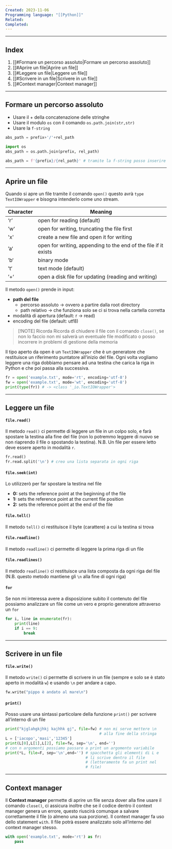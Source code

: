 ```yaml
---
Created: 2023-11-06
Programming language: "[[Python]]"
Related: 
Completed:
---
```

---
## Index

1. [[#Formare un percorso assoluto|Formare un percorso assoluto]]
2. [[#Aprire un file|Aprire un file]]
3. [[#Leggere un file|Leggere un file]]
4. [[#Scrivere in un file|Scrivere in un file]]
5. [[#Context manager|Context manager]]
---
## Formare un percorso assoluto
- Usare il + della concatenazione delle stringhe
- Usare il modulo `os` con il comando `os.path.join(str,str)`
- Usare la `f-string`

```python
abs_path = prefix+'/'+rel_path

import os
abs_path = os.path.join(prefix, rel_path)

abs_path = f'{prefix}/{rel_path}' # tramite la f-string posso inserire automaticamente dentro la stringa stessa delle variabili
```

---
## Aprire un file
Quando si apre un file tramite il comando `open()` questo avrà `type` `TextIOWrapper` e bisogna intenderlo come uno stream.

| Character | Meaning                                                         |
| --------- | --------------------------------------------------------------- |
| ‘r’       | open for reading (default)                                      |
| ’w‘       | open for writing, truncating the file first                     |
| 'x'       | create a new file and open it for writing                       |
| ’a‘       | open for writing, appending to the end of the file if it exists |
| ’b‘       | binary mode                                                     |
| ’t‘       | text mode (default)                                             |
| ’+‘       | open a disk file for updating (reading and writing)             |

Il metodo `open()` prende in input:
- **path del file** 
	- percorso assoluto → ovvero a partire dalla root directory
	- path relativo → che funziona solo se ci si trova nella cartella corretta
- modalità di apertura (default: r → read)
- encoding del file (default: utf8)

>[!NOTE] Ricorda
>Ricorda di chiudere il file con il comando `close()`, se non lo faccio non mi salverà un eventuale file modificato o posso incorrere in problemi di gestione della memoria

Il tipo aperto da open è un `TextIOWrapper` che è un generatore che restituisce un riferimento puntatore all’inizio del file. Ogni volta vogliamo leggere una riga dobbiamo pensare ad una testina che carica la riga in Python e che poi passa alla successiva.

```python
fr = open('example.txt', mode='rt', encoding='utf-8')
fw = open('example.txt', mode='wt', encoding='utf-8')
print(type(fr)) # -> <class '_io.TextIOWrapper'>
```

---
## Leggere un file
#### `file.read()`
Il metodo `read()` ci permette di leggere un file in un colpo solo, e farà spostare la testina alla fine del file (non lo potremmo leggere di nuovo se non riaprendo il file o spostando la testina). N.B. Un file per essere letto deve essere aperto in modalità `r`.
```python
fr.read()
fr.read.split('\n') # creo una lista separata in ogni riga
```

#### `file.seek(int)`
Lo utilizzerò per far spostare la testina nel file
- **0:** sets the reference point at the beginning of the file
- **1:** sets the reference point at the current file position
- **2:** sets the reference point at the end of the file

#### `file.tell()`
Il metodo `tell()` ci restituisce il byte (carattere) a cui la testina si trova

#### `file.readline()`
Il metodo `readline()` ci permette di leggere la prima riga di un file

#### `file.readlines()`
Il metodo `readline()` ci restituisce una lista composta da ogni riga del file (N.B. questo metodo mantiene gli `\n` alla fine di ogni riga)

#### `for`
Se non mi interessa avere a disposizione subito il contenuto del file possiamo analizzare un file come un vero e proprio generatore attraverso un `for`
```python
for i, line in enumerate(fr):
    print(line)
    if i == 9:
        break
```

---
## Scrivere in un file
#### `file.write()`
Il metodo `write()` ci permette di scrivere in un file (sempre e solo se è stato aperto in modalità `w`) e usando `\n` per andare a capo.
```python
fw.write("pippo è andato al mare\n")
```

#### `print()`
Posso usare una sintassi particolare della funzione `print()` per scrivere all’interno di un file
```python
print("kjglahgkjhkj kajhhk gj", file=fw) # non mi serve mettere \n
										 # alla fine della stringa
L = ['iacopo','masi','12345']
print(L[0],L[1],L[2], file=fw, sep='\n', end='')
# con n argomenti possiamo passare a print un argomento variabile
print(*L, file=F, sep='\n',end='') # spacchetta gli elementi di L e
								   # li scrive dentro il file
								   # (letteramente fa un print nel
								   # file)
```

---
## Context manager
Il **Context manager** permette di aprire un file senza dover alla fine usare il comando `close()`, ci assicura inoltre che se il codice dentro il context manager genera un errore, questo riuscirà comunque a salvare correttamente il file (o almeno una sua porzione). Il context manager fa uso dello statement `with`.
Il file potrà essere analizzato solo all’interno del context manager stesso.

```python
with open('example.txt', mode='rt') as fr:
	pass
```